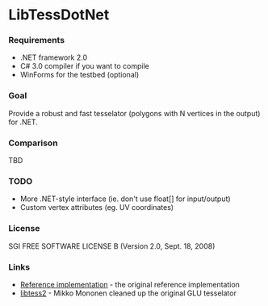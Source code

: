LibTessDotNet
=============

### Requirements
* .NET framework 2.0
* C# 3.0 compiler if you want to compile
* WinForms for the testbed (optional)

### Goal

Provide a robust and fast tesselator (polygons with N vertices in the output) for .NET.

### Comparison

TBD

### TODO

* More .NET-style interface (ie. don't use float[] for input/output)
* Custom vertex attributes (eg. UV coordinates)

### License

SGI FREE SOFTWARE LICENSE B (Version 2.0, Sept. 18, 2008)

### Links
* [Reference implementation](http://oss.sgi.com/projects/ogl-sample) - the original reference implementation
* [libtess2](http://code.google.com/p/libtess2/) - Mikko Mononen cleaned up the original GLU tesselator
